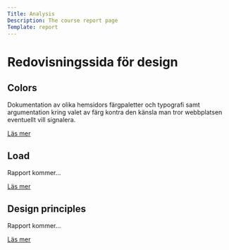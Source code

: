 ```yaml
---
Title: Analysis
Description: The course report page
Template: report
---
```


Redovisningssida för design
==================
<div class="kmom-box">
<h2>Colors</h2>
<p>Dokumentation av olika hemsidors färgpaletter och typografi samt argumentation kring valet av färg kontra
   den känsla man tror webbplatsen eventuellt vill signalera.</p>
<a href="analysis/01_colors">Läs mer</a>
</div>

<div class="kmom-box">
<h2>Load</h2>
<p>Rapport kommer...</p>
<a href="analysis/02_load">Läs mer</a>
</div>

<div class="kmom-box">
<h2>Design principles</h2>
<p>Rapport kommer...</p>
<a href="analysis/03_design_principles">Läs mer</a>

</div>